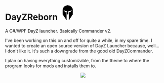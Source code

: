 # DayZReborn  ![Alt tag](DayZReborn/images/icon.png)

A C#/WPF DayZ launcher. Basically Commander v2.

I've been working on this on and off for quite a while, in my spare time. I wanted to create an open source version of DayZ Launcher because, well... I don't like it. It's such a downgrade from the good old DayZCommander.

I plan on having everything customizable, from the theme to where the program looks for mods and installs them to.

<p align="center">
  <img src="http://i.imgur.com/mYY0NqK.png"/>
</p>
